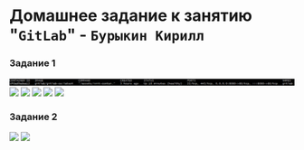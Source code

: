 # Домашнее задание к занятию "`GitLab`" - `Бурыкин Кирилл`



### Задание 1
![](images/docker_ps.png)
![](images/gitlab_dashboard.png)
![](images/gitlab_home.png)
![](images/Home.png)
![](images/Runner.png)
![](images/Runner_active.png)
### Задание 2
![](images/cml.png)
![](images/status.png)
